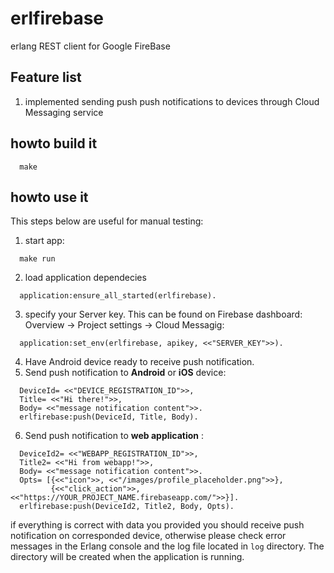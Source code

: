 # erlfirebase
erlang REST client for Google FireBase
## Feature list
1. implemented sending push push notifications to devices through Cloud Messaging service 

## howto build it
```shell
  make
```
## howto use it
This steps below are useful for manual testing:
1. start app: 
```shell
  make run
```
2. load application dependecies
```shell
  application:ensure_all_started(erlfirebase).
```
3. specify your Server key. This can be found on Firebase dashboard: Overview -> Project settings -> Cloud Messagig:
```shell
  application:set_env(erlfirebase, apikey, <<"SERVER_KEY">>).
```
4. Have Android device ready to receive push notification. 
5. Send push notification to __Android__ or __iOS__ device:
```shell
  DeviceId= <<"DEVICE_REGISTRATION_ID">>,
  Title= <<"Hi there!">>,
  Body= <<"message notification content">>.
  erlfirebase:push(DeviceId, Title, Body).
```
6. Send push notification to __web application__ :
```shell
  DeviceId2= <<"WEBAPP_REGISTRATION_ID">>,
  Title2= <<"Hi from webapp!">>,
  Body= <<"message notification content">>.
  Opts= [{<<"icon">>, <<"/images/profile_placeholder.png">>},
         {<<"click_action">>, <<"https://YOUR_PROJECT_NAME.firebaseapp.com/">>}].
  erlfirebase:push(DeviceId2, Title2, Body, Opts).
```
if everything is correct with data you provided you should receive push notification on corresponded device, otherwise please check error messages in the Erlang console and the log file located in `log` directory. The directory will be created when the application is running.
